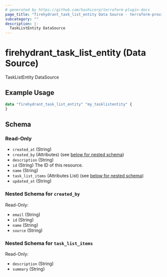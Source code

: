 ```yaml
---
# generated by https://github.com/hashicorp/terraform-plugin-docs
page_title: "firehydrant_task_list_entity Data Source - terraform-provider-firehydrant"
subcategory: ""
description: |-
  TaskListEntity DataSource
---
```


# firehydrant_task_list_entity (Data Source)

TaskListEntity DataSource

## Example Usage

```terraform
data "firehydrant_task_list_entity" "my_tasklistentity" {
}
```

<!-- schema generated by tfplugindocs -->
## Schema

### Read-Only

- `created_at` (String)
- `created_by` (Attributes) (see [below for nested schema](#nestedatt--created_by))
- `description` (String)
- `id` (String) The ID of this resource.
- `name` (String)
- `task_list_items` (Attributes List) (see [below for nested schema](#nestedatt--task_list_items))
- `updated_at` (String)

<a id="nestedatt--created_by"></a>
### Nested Schema for `created_by`

Read-Only:

- `email` (String)
- `id` (String)
- `name` (String)
- `source` (String)


<a id="nestedatt--task_list_items"></a>
### Nested Schema for `task_list_items`

Read-Only:

- `description` (String)
- `summary` (String)
